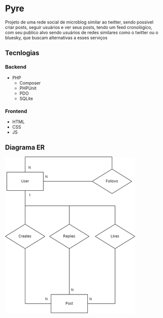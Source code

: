 # Pyre

Projeto de uma rede social de microblog similar ao twitter,
sendo possivel criar posts, seguir usuários e ver seus posts, 
tendo um feed cronológico, com seu publico alvo sendo usuários 
de redes similares como o twitter ou o bluesky, que buscam 
alternativas a esses serviços

## Tecnlogias
### Backend

- PHP
  - Composer
  - PHPUnit
  - PDO
  - SQLite

### Frontend

- HTML
- CSS
- JS

## Diagrama ER

![](img/er.png)